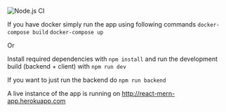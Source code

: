 ![Node.js CI](https://github.com/priyanshbalyan/react-mern-app/workflows/Node.js%20CI/badge.svg)

If you have docker simply run the app using following commands
``docker-compose build``
``docker-compose up``

Or

Install required dependencies with ``npm install`` and run the development build (backend + client) with ``npm run dev`` 

If you want to just run the backend do ``npm run backend``

A live instance of the app is running on http://react-mern-app.herokuapp.com
